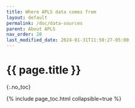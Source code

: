 ```yaml
---
title: Where APLS data comes from
layout: default
permalink: /doc/data-sources
parent: About APLS
nav_order: 20
last_modified_date: 2024-01-31T11:50:27-05:00
---
```


# {{ page.title }}
{:.no_toc}

{% include page_toc.html collapsible=true %}

<!-- PSSP -->

<!-- What humans do, what computers do -->

